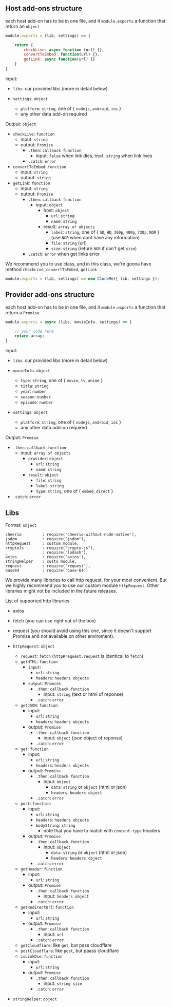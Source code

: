 ## Host add-ons structure

each host add-on has to be in one file, and it `module.exports` a function that return an `object`

```javascript
module.exports = (lib, settings) => {

    return {
        checkLive: async function (url) {},
        convertToEmbed: function(url) {},
        getLink: async function(url) {}     
    }
}
```

Input:
- `libs`: our provided libs (more in detail below)

- `settings`: `object`
    + `platform`: `string`, one of { `nodejs`, `android`, `ios` }
    + any other data add-on required

Output: `object`
- `checkLive`: `function`
    + input: `string`
    + output: `Promise`
        + `.then`: `callback function`
            + input: `false` when link dies, `html string` when link lives
        + `.catch`: `error`
- `convertToEmbed`: `function`
    + input: `string`
    + output: `string`
- `getLink`: `function`
    + input: `string`
    + output: `Promise`
        + `.then`: `callback function`
            + input: `object`
                + host: `object`
                    + `url`: `string`
                    + `name`: `string`
                + result: `array of objects`
                    + `label`: `string`, one of { `SD`, `HD`, `360p`, `480p`, `720p`, `NOR` } (use `NOR` when dont have any information)
                    + `file`: `string` (url)
                    + `size`: `string` (return `NOR` if can't get `size`)
        + `.catch`: `error` when get links error

We recommend you to use class, and in this class, we're gonna have method `checkLive`, `convertToEmbed`, `getLink`

```javascript
module.exports = (lib, settings) => new CloneMe({ lib, settings });
```

## Provider add-ons structure

each host add-on has to be in one file, and it `module.exports` a function that return a `Promise`

```javascript
module.exports = async (libs, movieInfo, settings) => {

    // your code here
    return array;
}
```

Input:
- `libs`: our provided libs (more in detail below)

- `movieInfo`: `object`
    + `type`: `string`, one of {  `movie`, `tv`, `anime` }
    + `title`: `string`
    + `year`: `number`
    + `season`: `number`
    + `episode`: `number`

- `settings`: `object`
    + `platform`: `string`, one of { `nodejs`, `android`, `ios` }
    + any other data add-on required

Output: `Promise`
- `.then`: `callback function`
    + input: `array of objects`
        + `provider`: `object`
            + `url`: `string`
            + `name`: `string`
        + `result`: `object`
            + `file`: `string`
            + `label`: `string`
            + `type`: `string`, one of { `embed`, `direct` }
- `.catch`: `error`

## Libs

Format: `object`

    cheerio         : require('cheerio-without-node-native'),
    jsdom           : require("jsdom"),
    httpRequest     : custom module,
    cryptoJs        : require("crypto-js"),
    _               : require('lodash'),
    axios           : require('axios'),
    stringHelper    : custo module,
    request         : require('request'),
    base64          : require('base-64')

We provide many libraries to call http request, for your most convenient. But we highly recommend you to use our custom module `httpRequest`. Other libraries might not be included in the future releases.

List of supported http libraries
- axios
- fetch (you can use right out of the box)
- request (you should avoid using this one, since it doesn't support Promise and not available on other enviroment).

- `httpRequest`: `object`
    + `request`: `fetch` (`httpRrequest.request` is identical to `fetch`)
    + `getHTML`: `function`
        + `input`: 
            + `url`: `string`
            + `headers`: `headers objects`
        + `output`: `Promise`
            + `.then`: `callback function`
                + input: `string` (text or html of reponse)
            + `.catch`: `error`
    + `getJSON`: `function`
        + input: 
            + `url`: `string`
            + `headers`: `headers objects`
        + output: `Promise`
            + `.then`: `callback function`
                + input: `object` (json object of reponse)
            + `.catch`: `error`
    + `get`: `function`
        + input: 
            + `url`: `string`
            + `headers`: `headers objects`
        + output: `Promise`
            + `.then`: `callback function`
                + input: `object`
                    + `data`: `string` or `object` (html or json)
                    + `headers`: `headers object`
            + `.catch`: `error`
    + `post`: `function`
        + input: 
            + `url`: `string`
            + `headers`: `headers objects`
            + `bodyString`: `string`
                + note that you have to match with `content-type` headers 
        + output: `Promise`
            + `.then`: `callback function`
                + input: `object`
                    + `data`: `string` or `object` (html or json)
                    + `headers`: `headers object`
            + `.catch`: `error`
    + `getHeader`: `function`
        + input: 
            + `url`: `string`
        + output: `Promise`
            + `.then`: `callback function`
                + input: `headers object`
            + `.catch`: `error`
    + `getRedirectUrl`: `function`
        + input: 
            + `url`: `string`
        + output: `Promise`
            + `.then`: `callback function`
                + input: `url`
            + `.catch`: `error`
    + `getCloudflare`: like `get`, but pass cloudflare
    + `postCloudflare`: like `post`, but paass cloudflare
    + `isLinkDie`: `function`
        + input: 
            + `url`: `string`
        + output: `Promise`
            + `.then`: `callback function`
                + input: `string size`
            + `.catch`: `error`

- `stringHelper`: `object`